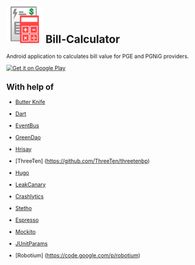 ![Logo](app/src/main/res/drawable-xhdpi/ic_launcher.png) Bill-Calculator
===============

Android application to calculates bill value for PGE and PGNiG providers.

<a href="https://play.google.com/store/apps/details?id=pl.srw.billcalculator">
  <img alt="Get it on Google Play"
       src="https://developer.android.com/images/brand/en_generic_rgb_wo_45.png" />
</a>

With help of
---------
- [Butter Knife](https://github.com/JakeWharton/butterknife)
- [Dart](https://github.com/f2prateek/dart)
- [EventBus](https://github.com/greenrobot/EventBus)
- [GreenDao](http://greendao-orm.com/)
- [Hrisay](https://github.com/mg6maciej/hrisey)
- [ThreeTen] (https://github.com/ThreeTen/threetenbp)

- [Hugo](https://github.com/jakewharton/hugo)
- [LeakCanary](https://github.com/square/leakcanary)
- [Crashlytics](https://fabric.io)
- [Stetho](http://facebook.github.io/stetho)
- [Espresso](https://code.google.com/p/android-test-kit/wiki/Espresso)
- [Mockito](http://mockito.org)
- [JUnitParams](https://github.com/Pragmatists/junitparams)
- [Robotium] (https://code.google.com/p/robotium)
